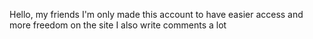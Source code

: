 Hello, my friends
I'm only made this account to have easier access and more freedom on the site
I also write comments a lot
